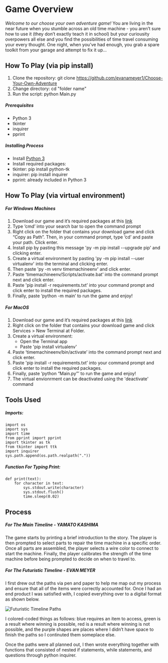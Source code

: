 # Game Overview

*Welcome to our choose your own adventure game!*
You are living in the near future when you stumble across an old time machine - you aren’t sure how to use it (they don’t exactly teach it in school) but your curiousity overpowers all else and you find the possibilities of time travel consuming your every thought. 
One night, when you’ve had enough, you grab a spare toolkit from your garage and attempt to fix it up...  

## How To Play (via pip install)

1. Clone the repository: git clone https://github.com/evanameyer1/Choose-Your-Own-Adventure
2. Change directory: cd "folder name"
3. Run the script: python Main.py

##### Prerequisites
* Python 3
* tkinter
* inquirer
* pprint
##### Installing Process
* Install [Python 3](https://www.python.org/downloads/)
* Install required packages:
* tkinter: pip install python-tk
* inquirer: pip install inquirer
* pprint: already included in Python 3

## How To Play (via virtual environment)

##### For Windows Machines

1. Download our game and it’s required packages at this [link](https://drive.google.com/drive/folders/12HL2gLqy2v0IkFKQ0jYISr8pCtoThxU9?usp=sharing)
2. Type ‘cmd’ into your search bar to open the command prompt
3. Right click on the folder that contains your download game and click “Copy as Path”. Then, in your command prompt, type ‘cd’ and paste your path. Click enter. 
4. Install pip by pasting this message 'py -m pip install --upgrade pip' and clicking enter.
5. Create a virtual environment by pasting 'py -m pip install --user virtualenv' into the terminal and clicking enter.
6. Then paste 'py -m venv timemachineenv' and click enter.
7. Paste ‘timemachineenv/Scripts/activate.bat’ into the command prompt next and click enter.
8. Paste 'pip install -r requirements.txt’ into your command prompt and click enter to install the required packages.
9. Finally, paste ‘python -m main’ to run the game and enjoy!

##### For MacOS

1. Download our game and it’s required packages at this [link](https://drive.google.com/drive/folders/12HL2gLqy2v0IkFKQ0jYISr8pCtoThxU9?usp=sharing)
2. Right click on the folder that contains your download game and click Services > New Terminal at Folder.
3. Create a virtual environment: 
    * Open the Terminal app
    * Paste 'pip install virtualenv'
4. Paste ‘timemachineenv/bin/activate’ into the command prompt next and click enter.
5. Paste 'pip install -r requirements.txt’ into your command prompt and click enter to install the required packages.
6. Finally, paste ‘python “Main.py”’ to run the game and enjoy!
7. The virtual envionrment can be deactivated using the 'deactivate' command

## Tools Used

##### **Imports:**
```
import os 
import sys 
import time
from pprint import pprint
import tkinter as tk 
from tkinter import ttk 
import inquirer 
sys.path.append(os.path.realpath(".")) 
```
##### **Function For Typing Print:**
```
def print(text):
    for character in text:
        sys.stdout.write(character)
        sys.stdout.flush()
        time.sleep(0.02)
```
## Process
##### **For The Main Timeline** - YAMATO KASHIMA

The game starts by printing a brief introduction to the story. The player is then prompted to select parts to repair the time machine in a specific order. Once all parts are assembled, the player selects a wire color to connect to start the machine. Finally, the player calibrates the strength of the time machine before being prompted to decide on when to travel to.

##### **For The Futuristic Timeline** - EVAN MEYER

I first drew out the paths via pen and paper to help me map out my process and ensure that all of the items were correctly accounted for. 
Once I had an end product I was satisfied with, I copied everything over to a digital format as shown below. 

![Futuristic Timeline Paths](https://user-images.githubusercontent.com/56325011/217443169-5be99c2c-9c88-4fa4-9b14-39db4d60f249.png)

I colored-coded things as follows: blue requires an item to access, green is a result where winning is possible, red is a result where winning is not possible, 
and the purple shapes are places where I didn’t have space to finish the paths so I continuted them someplace else. 

Once the paths were all planned out, I then wrote everything together with functions that consisted of nested if statements, while statements, and questions through python inquirer. 
